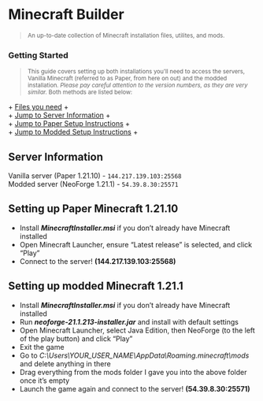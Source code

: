 # Minecraft Builder
><sup>An up-to-date collection of Minecraft installation files, utilites, and mods.</sup>  

### Getting Started 
><sup>This guide covers setting up both installations you'll need to access the servers, Vanilla Minecraft (referred to as Paper, from here on out) and the modded installation. *Please pay careful attention to the version numbers, as they are very similar.* Both methods are listed below:</sup>  

\+ [Files you need](https://drive.google.com/drive/folders/1a9OBjKgzqtkYc8GAqOuOoRYpovJw8gVs?usp=sharing) +   
\+ [Jump to Server Information](#server-information) +  
\+ [Jump to Paper Setup Instructions](#setting-up-paper-minecraft-12110) +  
\+ [Jump to Modded Setup Instructions](#setting-up-modded-minecraft-1211) +    
  
  
## Server Information  
  Vanilla server (Paper 1.21.10) - `144.217.139.103:25568`  
  Modded server (NeoForge 1.21.1) - `54.39.8.30:25571`
  
## Setting up Paper Minecraft 1.21.10  
- Install ***MinecraftInstaller.msi*** if you don’t already have Minecraft installed  
- Open Minecraft Launcher, ensure “Latest release” is selected, and click “Play”  
- Connect to the server! **(144.217.139.103:25568)**

## Setting up modded Minecraft 1.21.1  
- Install ***MinecraftInstaller.msi*** if you don’t already have Minecraft installed  
- Run ***neoforge-21.1.213-installer.jar*** and install with default settings  
- Open Minecraft Launcher, select Java Edition, then NeoForge (to the left of the play button) and click “Play”  
- Exit the game  
- Go to *C:\Users\YOUR_USER_NAME\AppData\Roaming\.minecraft\mods* and delete anything in there  
- Drag everything from the mods folder I gave you into the above folder once it’s empty  
- Launch the game again and connect to the server! **(54.39.8.30:25571)** 
